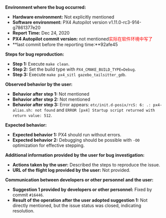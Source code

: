 **Environment where the bug occurred:**

- **Hardware environment:** Not explicitly mentioned
- **Software environment:** PX4 Autopilot version v1.11.0-rc3-914-g7861377e20
- **Report Time:** Dec 24, 2020
- **PX4 Autopilot commit version:** not mentioned<font color='red'>实际在软件环境中写了</font>
- **last commit before the reporting time:**92afe45

**Steps for bug reproduction:**

- **Step 1:** Execute `make clean`.
- **Step 2:** Set the build type with `PX4_CMAKE_BUILD_TYPE=Debug`.
- **Step 3:** Execute `make px4_sitl gazebo_tailsitter_gdb`.

**Observed behavior by the user:**

- **Behavior after step 1:** Not mentioned
- **Behavior after step 2:** Not mentioned
- **Behavior after step 3:** Error appears: `etc/init.d-posix/rcS: 6: .: px4-alias.sh: not found` and `ERROR [px4] Startup script returned with return value: 512`.

**Expected behavior:**

- **Expected behavior 1:** PX4 should run without errors.
- **Expected behavior 2:** Debugging should be possible with `-O0` optimization for effective stepping.

**Additional information provided by the user for bug investigation:**

- **Actions taken by the user:** Described the steps to reproduce the issue.
- **URL of the flight log provided by the user:** Not provided.

**Communication between developers or other personnel and the user:**

- **Suggestion 1 provided by developers or other personnel:** Fixed by commit `#16446`.
- **Result of the operation after the user adopted suggestion 1:** Not directly mentioned, but the issue status was closed, indicating resolution.
